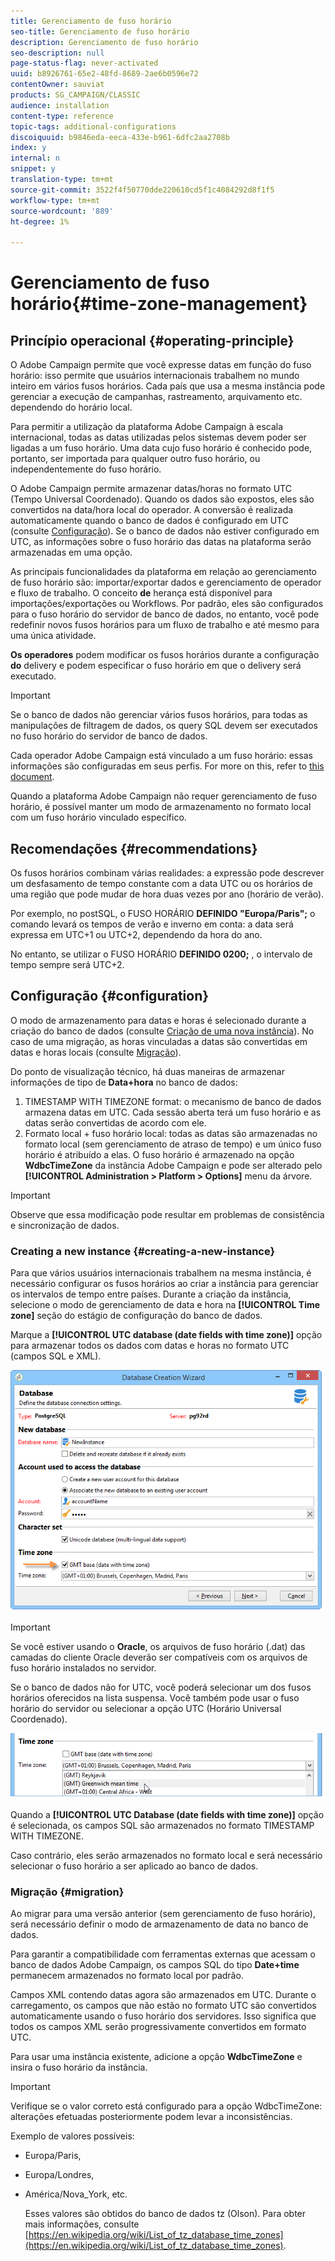 ```yaml
---
title: Gerenciamento de fuso horário
seo-title: Gerenciamento de fuso horário
description: Gerenciamento de fuso horário
seo-description: null
page-status-flag: never-activated
uuid: b8926761-65e2-48fd-8689-2ae6b0596e72
contentOwner: sauviat
products: SG_CAMPAIGN/CLASSIC
audience: installation
content-type: reference
topic-tags: additional-configurations
discoiquuid: b9846eda-eeca-433e-b961-6dfc2aa2708b
index: y
internal: n
snippet: y
translation-type: tm+mt
source-git-commit: 3522f4f50770dde220610cd5f1c4084292d8f1f5
workflow-type: tm+mt
source-wordcount: '889'
ht-degree: 1%

---
```



# Gerenciamento de fuso horário{#time-zone-management}

## Princípio operacional {#operating-principle}

O Adobe Campaign permite que você expresse datas em função do fuso horário: isso permite que usuários internacionais trabalhem no mundo inteiro em vários fusos horários. Cada país que usa a mesma instância pode gerenciar a execução de campanhas, rastreamento, arquivamento etc. dependendo do horário local.

Para permitir a utilização da plataforma Adobe Campaign à escala internacional, todas as datas utilizadas pelos sistemas devem poder ser ligadas a um fuso horário. Uma data cujo fuso horário é conhecido pode, portanto, ser importada para qualquer outro fuso horário, ou independentemente do fuso horário.

O Adobe Campaign permite armazenar datas/horas no formato UTC (Tempo Universal Coordenado). Quando os dados são expostos, eles são convertidos na data/hora local do operador. A conversão é realizada automaticamente quando o banco de dados é configurado em UTC (consulte [Configuração](#configuration)). Se o banco de dados não estiver configurado em UTC, as informações sobre o fuso horário das datas na plataforma serão armazenadas em uma opção.

As principais funcionalidades da plataforma em relação ao gerenciamento de fuso horário são: importar/exportar dados e gerenciamento de operador e fluxo de trabalho. O conceito **de** herança está disponível para importações/exportações ou Workflows. Por padrão, eles são configurados para o fuso horário do servidor de banco de dados, no entanto, você pode redefinir novos fusos horários para um fluxo de trabalho e até mesmo para uma única atividade.

**Os operadores** podem modificar os fusos horários durante a configuração **do** delivery e podem especificar o fuso horário em que o delivery será executado.

>[!IMPORTANT]
>
>Se o banco de dados não gerenciar vários fusos horários, para todas as manipulações de filtragem de dados, os query SQL devem ser executados no fuso horário do servidor de banco de dados.

Cada operador Adobe Campaign está vinculado a um fuso horário: essas informações são configuradas em seus perfis. For more on this, refer to [this document](../../platform/using/access-management.md).

Quando a plataforma Adobe Campaign não requer gerenciamento de fuso horário, é possível manter um modo de armazenamento no formato local com um fuso horário vinculado específico.

## Recomendações {#recommendations}

Os fusos horários combinam várias realidades: a expressão pode descrever um desfasamento de tempo constante com a data UTC ou os horários de uma região que pode mudar de hora duas vezes por ano (horário de verão).

Por exemplo, no postSQL, o FUSO HORÁRIO **DEFINIDO &quot;Europa/Paris&quot;;** o comando levará os tempos de verão e inverno em conta: a data será expressa em UTC+1 ou UTC+2, dependendo da hora do ano.

No entanto, se utilizar o FUSO HORÁRIO **DEFINIDO 0200;** , o intervalo de tempo sempre será UTC+2.

## Configuração {#configuration}

O modo de armazenamento para datas e horas é selecionado durante a criação do banco de dados (consulte [Criação de uma nova instância](#creating-a-new-instance)). No caso de uma migração, as horas vinculadas a datas são convertidas em datas e horas locais (consulte [Migração](#migration)).

Do ponto de visualização técnico, há duas maneiras de armazenar informações de tipo de **Data+hora** no banco de dados:

1. TIMESTAMP WITH TIMEZONE format: o mecanismo de banco de dados armazena datas em UTC. Cada sessão aberta terá um fuso horário e as datas serão convertidas de acordo com ele.
1. Formato local + fuso horário local: todas as datas são armazenadas no formato local (sem gerenciamento de atraso de tempo) e um único fuso horário é atribuído a elas. O fuso horário é armazenado na opção **WdbcTimeZone** da instância Adobe Campaign e pode ser alterado pelo **[!UICONTROL Administration > Platform > Options]** menu da árvore.

>[!IMPORTANT]
>
>Observe que essa modificação pode resultar em problemas de consistência e sincronização de dados.

### Creating a new instance {#creating-a-new-instance}

Para que vários usuários internacionais trabalhem na mesma instância, é necessário configurar os fusos horários ao criar a instância para gerenciar os intervalos de tempo entre países. Durante a criação da instância, selecione o modo de gerenciamento de data e hora na **[!UICONTROL Time zone]** seção do estágio de configuração do banco de dados.

Marque a **[!UICONTROL UTC database (date fields with time zone)]** opção para armazenar todos os dados com datas e horas no formato UTC (campos SQL e XML).

![](assets/install_wz_select_utc_option.png)

>[!IMPORTANT]
>
>Se você estiver usando o **Oracle**, os arquivos de fuso horário (.dat) das camadas do cliente Oracle deverão ser compatíveis com os arquivos de fuso horário instalados no servidor.

Se o banco de dados não for UTC, você poderá selecionar um dos fusos horários oferecidos na lista suspensa. Você também pode usar o fuso horário do servidor ou selecionar a opção UTC (Horário Universal Coordenado).

![](assets/install_wz_unselect_utc_option.png)

Quando a **[!UICONTROL UTC Database (date fields with time zone)]** opção é selecionada, os campos SQL são armazenados no formato TIMESTAMP WITH TIMEZONE.

Caso contrário, eles serão armazenados no formato local e será necessário selecionar o fuso horário a ser aplicado ao banco de dados.

### Migração {#migration}

Ao migrar para uma versão anterior (sem gerenciamento de fuso horário), será necessário definir o modo de armazenamento de data no banco de dados.

Para garantir a compatibilidade com ferramentas externas que acessam o banco de dados Adobe Campaign, os campos SQL do tipo **Date+time** permanecem armazenados no formato local por padrão.

Campos XML contendo datas agora são armazenados em UTC. Durante o carregamento, os campos que não estão no formato UTC são convertidos automaticamente usando o fuso horário dos servidores. Isso significa que todos os campos XML serão progressivamente convertidos em formato UTC.

Para usar uma instância existente, adicione a opção **WdbcTimeZone** e insira o fuso horário da instância.

>[!IMPORTANT]
>
>Verifique se o valor correto está configurado para a opção WdbcTimeZone: alterações efetuadas posteriormente podem levar a inconsistências.

Exemplo de valores possíveis:

* Europa/Paris,
* Europa/Londres,
* América/Nova_York, etc.

   Esses valores são obtidos do banco de dados tz (Olson). Para obter mais informações, consulte [https://en.wikipedia.org/wiki/List_of_tz_database_time_zones](https://en.wikipedia.org/wiki/List_of_tz_database_time_zones).

